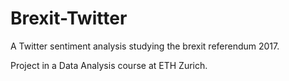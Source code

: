 # Brexit-Twitter

A Twitter sentiment analysis studying the brexit referendum 2017.

Project in a Data Analysis course at ETH Zurich.
